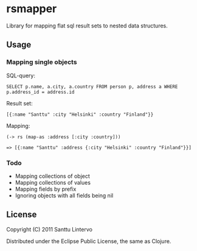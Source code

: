 # rsmapper

Library for mapping flat sql result sets to nested data structures.

## Usage

### Mapping single objects

SQL-query:

	SELECT p.name, a.city, a.country FROM person p, address a WHERE p.address_id = address.id

Result set:

	[{:name "Santtu" :city "Helsinki" :country "Finland"}}

Mapping:

	(-> rs (map-as :address [:city :country]))
	
	=> [{:name "Santtu" :address {:city "Helsinki" :country "Finland"}}]

### Todo

- Mapping collections of object
- Mapping collections of values
- Mapping fields by prefix
- Ignoring objects with all fields being nil

## License

Copyright (C) 2011 Santtu Lintervo

Distributed under the Eclipse Public License, the same as Clojure.
